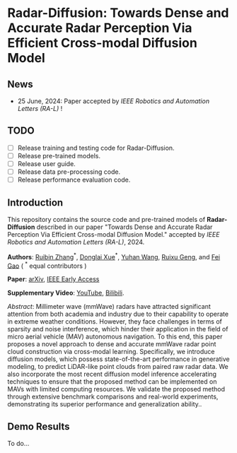 # Radar-Diffusion: Towards Dense and Accurate Radar Perception Via Efficient Cross-modal Diffusion Model
## News
- 25 June, 2024: Paper accepted by  _IEEE Robotics and Automation Letters (RA-L)_ !
## TODO
- [ ] Release training and testing code for Radar-Diffusion.
- [ ] Release pre-trained models.
- [ ] Release user guide. 
- [ ] Release data pre-processing code.
- [ ] Release performance evaluation code.

## Introduction

This repository contains the source code and pre-trained models of **Radar-Diffusion** described in our paper "Towards Dense and Accurate Radar Perception Via Efficient Cross-modal Diffusion Model." accepted by  _IEEE Robotics and Automation Letters (RA-L)_, 2024.

__Authors__: [Ruibin Zhang](https://github.com/RoboticsZhang)<sup>\*</sup>, [Donglai Xue](https://github.com/dungloi)<sup>\*</sup>, [Yuhan Wang](https://github.com/johannwyh), [Ruixu Geng](https://github.com/ruixv), and [Fei Gao](http://zju-fast.com/fei-gao/) ( <sup>\*</sup> equal contributors )

__Paper__: [arXiv](https://arxiv.org/abs/2403.08460), [IEEE Early Access](https://github.com/ZJU-FAST-Lab/Radar-Diffusion)

__Supplementary Video__: [YouTube](https://www.youtube.com/watch?v=Q3S-9w3dGV4&t=13s), [Bilibili](https://www.bilibili.com/video/BV1eK421b76M/?spm_id_from=333.337.search-card.all.click).

_Abstract_: Millimeter wave (mmWave) radars have attracted significant attention from both academia and industry due to their capability to operate in extreme weather conditions. However, they face challenges in terms of sparsity and noise interference, which hinder their application in the field of
micro aerial vehicle (MAV) autonomous navigation. To this end, this paper proposes a novel approach to dense and accurate mmWave radar point cloud construction via cross-modal learning. Specifically, we introduce diffusion models, which possess state-of-the-art performance in generative modeling, to
predict LiDAR-like point clouds from paired raw radar data. We also incorporate the most recent diffusion model inference accelerating techniques to ensure that the proposed method can be implemented on MAVs with limited computing resources. We validate the proposed method through extensive benchmark comparisons and real-world experiments, demonstrating its superior performance and generalization ability..


## Demo Results
To do...
